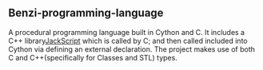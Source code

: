 ## Benzi-programming-language
A procedural programming language built in Cython and C.
It includes a C++ library[JackScript](http://jackscript.github.io) which is called by C; and then called included into Cython via defining an external declaration.
The project makes use of both C and C++(specifically for Classes and STL) types. 
